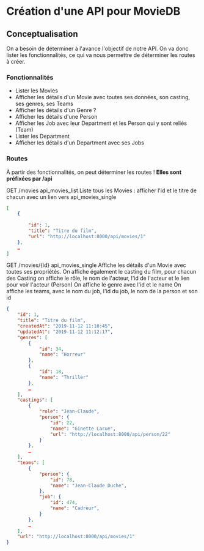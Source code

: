 # Création d'une API pour MovieDB

## Conceptualisation

On a besoin de déterminer à l'avance l'objectif de notre API. On va donc lister les fonctionnalités, ce qui va nous permettre de déterminer les routes à créer.

### Fonctionnalités
- Lister les Movies
- Afficher les détails d'un Movie avec toutes ses données, son casting, ses genres, ses Teams
- Afficher les détails d'un Genre ?
- Afficher les détails d'une Person
- Afficher les Job avec leur Department et les Person qui y sont reliés (Team)
- Lister les Department
- Afficher les détails d'un Department avec ses Jobs

### Routes
À partir des fonctionnalités, on peut déterminer les routes !
**Elles sont préfixées par /api**

GET /movies
api_movies_list
Liste tous les Movies : afficher l'id et le titre de chacun avec un lien vers api_movies_single
```json
[
    {
    
        "id": 1,
        "title": "Titre du film",
        "url": "http://localhost:8000/api/movies/1"
    },
    …
]
```

GET /movies/{id}
api_movies_single
Affiche les détails d'un Movie avec toutes ses propriétés.
On affiche également le casting du film, pour chacun des Casting on affiche le rôle, le nom de l'acteur, l'id de l'acteur et le lien pour voir l'acteur (Person)
On affiche le genre avec l'id et le name
On affiche les teams, avec le nom du job, l'id du job, le nom de la person et son id

```json
{
    "id": 1,
    "title": "Titre du film",
    "createdAt": "2019-11-12 11:10:45",
    "updatedAt": "2019-11-12 11:12:17",
    "genres": [
        {
            "id": 34,
            "name": "Horreur"
        },
        {
            "id": 18,
            "name": "Thriller"
        },
        …
    ],
    "castings": [
        {
            "role": "Jean-Claude",
            "person": {
                "id": 22,
                "name": "Ginette Larue",
                "url": "http://localhost:8000/api/person/22"
            }
        },
        …
    ],
    "teams": [
        {
            "person": {
                "id": 78,
                "name": "Jean-Claude Duche",
            },
            "job": {
                "id": 474,
                "name": "Cadreur",
            }
        },
        …
    ],
    "url": "http://localhost:8000/api/movies/1"
}
```
